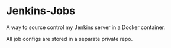 # Jenkins-Jobs
A way to source control my Jenkins server in a Docker container.

All job configs are stored in a separate private repo.
